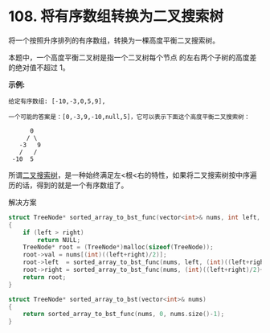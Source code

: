 # 108. 将有序数组转换为二叉搜索树

将一个按照升序排列的有序数组，转换为一棵高度平衡二叉搜索树。

本题中，一个高度平衡二叉树是指一个二叉树每个节点 的左右两个子树的高度差的绝对值不超过 1。

**示例:**

```
给定有序数组: [-10,-3,0,5,9],

一个可能的答案是：[0,-3,9,-10,null,5]，它可以表示下面这个高度平衡二叉搜索树：

      0
     / \
   -3   9
   /   /
 -10  5
```

所谓[二叉搜索树](http://zh.wikipedia.org/wiki/%E4%BA%8C%E5%85%83%E6%90%9C%E5%B0%8B%E6%A8%B9)，是一种始终满足左<根<右的特性，如果将二叉搜索树按中序遍历的话，得到的就是一个有序数组了。

解决方案

```c++
struct TreeNode* sorted_array_to_bst_func(vector<int>& nums, int left, int right)
{
    if (left > right)
        return NULL;
    TreeNode* root = (TreeNode*)malloc(sizeof(TreeNode));
    root->val = nums[(int)((left+right)/2)];
    root->left  = sorted_array_to_bst_func(nums, left, (int)((left+right)/2)-1);
    root->right = sorted_array_to_bst_func(nums, (int)((left+right)/2)+1,right);
    return root;
}

struct TreeNode* sorted_array_to_bst(vector<int>& nums)
{
    return sorted_array_to_bst_func(nums, 0, nums.size()-1);
}
```


